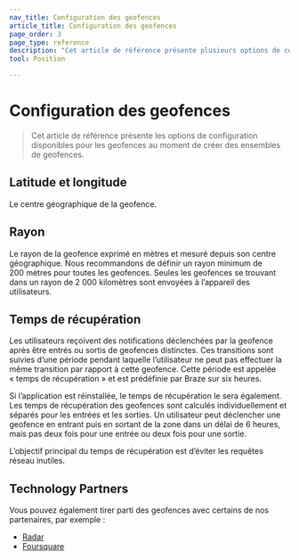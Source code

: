 ```yaml
---
nav_title: Configuration des geofences
article_title: Configuration des geofences
page_order: 3
page_type: reference
description: "Cet article de référence présente plusieurs options de configuration des geofences."
tool: Position

---
```


# Configuration des geofences

> Cet article de référence présente les options de configuration disponibles pour les geofences au moment de créer des ensembles de geofences.

## Latitude et longitude

Le centre géographique de la geofence.

## Rayon

Le rayon de la geofence exprimé en mètres et mesuré depuis son centre géographique. Nous recommandons de définir un rayon minimum de 200 mètres pour toutes les geofences. Seules les geofences se trouvant dans un rayon de 2 000 kilomètres sont envoyées à l’appareil des utilisateurs.

## Temps de récupération

Les utilisateurs reçoivent des notifications déclenchées par la geofence après être entrés ou sortis de geofences distinctes. Ces transitions sont suivies d’une période pendant laquelle l’utilisateur ne peut pas effectuer la même transition par rapport à cette geofence. Cette période est appelée « temps de récupération » et est prédéfinie par Braze sur six heures.

Si l’application est réinstallée, le temps de récupération le sera également. Les temps de récupération des geofences sont calculés individuellement et séparés pour les entrées et les sorties. Un utilisateur peut déclencher une geofence en entrant puis en sortant de la zone dans un délai de 6 heures, mais pas deux fois pour une entrée ou deux fois pour une sortie.

L’objectif principal du temps de récupération est d’éviter les requêtes réseau inutiles.

## Technology Partners

Vous pouvez également tirer parti des geofences avec certains de nos partenaires, par exemple : 

- [Radar][2]
- [Foursquare][3]

[2]: {{site.baseurl}}/partners/data_augmentation/contextual_location/radar/
[3]: {{site.baseurl}}/partners/data_augmentation/contextual_location/foursquare/